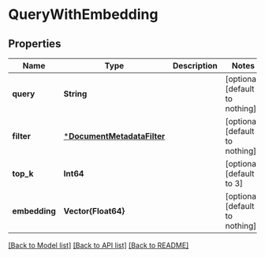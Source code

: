 # QueryWithEmbedding


## Properties
Name | Type | Description | Notes
------------ | ------------- | ------------- | -------------
**query** | **String** |  | [optional] [default to nothing]
**filter** | [***DocumentMetadataFilter**](DocumentMetadataFilter.md) |  | [optional] [default to nothing]
**top_k** | **Int64** |  | [optional] [default to 3]
**embedding** | **Vector{Float64}** |  | [optional] [default to nothing]


[[Back to Model list]](../README.md#models) [[Back to API list]](../README.md#api-endpoints) [[Back to README]](../README.md)


